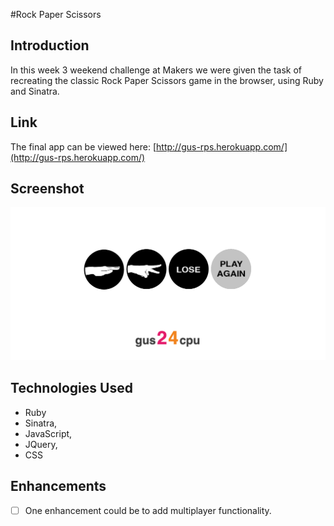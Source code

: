 #Rock Paper Scissors

Introduction
--------------------
In this week 3 weekend challenge at Makers we were given the task of recreating the classic Rock Paper Scissors game in the browser, using Ruby and Sinatra.

Link
---------------
The final app can be viewed here: [http://gus-rps.herokuapp.com/](http://gus-rps.herokuapp.com/)


Screenshot
---------------

![SCREEN_SHOT](./public/images/rpsscreenshot.png)


Technologies Used
--------------------------------

- Ruby
- Sinatra,
- JavaScript,
- JQuery,
- CSS

Enhancements
------------------
- [ ] One enhancement could be to add multiplayer functionality.
